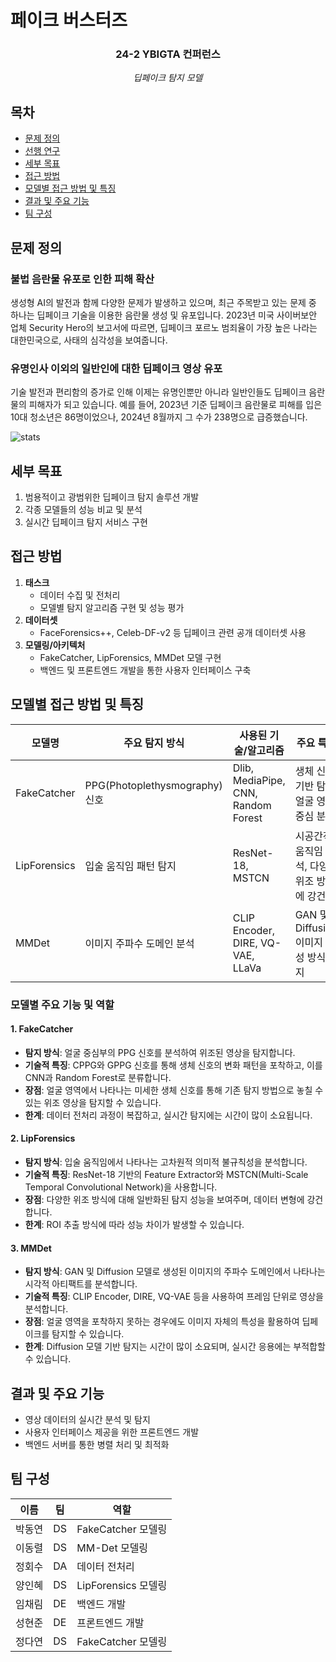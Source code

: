 
# 페이크 버스터즈

<div align="center">
<h3>24-2 YBIGTA 컨퍼런스</h3>
<em>딥페이크 탐지 모델</em>
</div>

## 목차
- [문제 정의](#문제-정의)
- [선행 연구](#선행-연구)
- [세부 목표](#세부-목표)
- [접근 방법](#접근-방법)
- [모델별 접근 방법 및 특징](#모델별-접근-방법-및-특징)
- [결과 및 주요 기능](#결과-및-주요-기능)
- [팀 구성](#팀-구성)

## 문제 정의
### 불법 음란물 유포로 인한 피해 확산
생성형 AI의 발전과 함께 다양한 문제가 발생하고 있으며, 최근 주목받고 있는 문제 중 하나는 딥페이크 기술을 이용한 음란물 생성 및 유포입니다. 2023년 미국 사이버보안 업체 Security Hero의 보고서에 따르면, 딥페이크 포르노 범죄율이 가장 높은 나라는 대한민국으로, 사태의 심각성을 보여줍니다.

### 유명인사 이외의 일반인에 대한 딥페이크 영상 유포
기술 발전과 편리함의 증가로 인해 이제는 유명인뿐만 아니라 일반인들도 딥페이크 음란물의 피해자가 되고 있습니다. 예를 들어, 2023년 기준 딥페이크 음란물로 피해를 입은 10대 청소년은 86명이었으나, 2024년 8월까지 그 수가 238명으로 급증했습니다.

![stats](static/statsbycountry.png)

## 세부 목표
1. 범용적이고 광범위한 딥페이크 탐지 솔루션 개발
2. 각종 모델들의 성능 비교 및 분석
3. 실시간 딥페이크 탐지 서비스 구현

## 접근 방법
1. **태스크**
    - 데이터 수집 및 전처리
    - 모델별 탐지 알고리즘 구현 및 성능 평가
2. **데이터셋**
    - FaceForensics++, Celeb-DF-v2 등 딥페이크 관련 공개 데이터셋 사용
3. **모델링/아키텍처**
    - FakeCatcher, LipForensics, MMDet 모델 구현
    - 백엔드 및 프론트엔드 개발을 통한 사용자 인터페이스 구축

## 모델별 접근 방법 및 특징
| 모델명       | 주요 탐지 방식                    | 사용된 기술/알고리즘             | 주요 특징                            |
|--------------|----------------------------------|---------------------------------|-------------------------------------|
| FakeCatcher  | PPG(Photoplethysmography) 신호   | Dlib, MediaPipe, CNN, Random Forest | 생체 신호 기반 탐지, 얼굴 영역 중심 분석 |
| LipForensics | 입술 움직임 패턴 탐지             | ResNet-18, MSTCN                | 시공간적 움직임 분석, 다양한 위조 방식에 강건 |
| MMDet        | 이미지 주파수 도메인 분석         | CLIP Encoder, DIRE, VQ-VAE, LLaVa      | GAN 및 Diffusion 이미지 생성 방식 탐지 |

### 모델별 주요 기능 및 역할

#### 1. FakeCatcher
- **탐지 방식**: 얼굴 중심부의 PPG 신호를 분석하여 위조된 영상을 탐지합니다.
- **기술적 특징**: CPPG와 GPPG 신호를 통해 생체 신호의 변화 패턴을 포착하고, 이를 CNN과 Random Forest로 분류합니다.
- **장점**: 얼굴 영역에서 나타나는 미세한 생체 신호를 통해 기존 탐지 방법으로 놓칠 수 있는 위조 영상을 탐지할 수 있습니다.
- **한계**: 데이터 전처리 과정이 복잡하고, 실시간 탐지에는 시간이 많이 소요됩니다.

#### 2. LipForensics
- **탐지 방식**: 입술 움직임에서 나타나는 고차원적 의미적 불규칙성을 분석합니다.
- **기술적 특징**: ResNet-18 기반의 Feature Extractor와 MSTCN(Multi-Scale Temporal Convolutional Network)을 사용합니다.
- **장점**: 다양한 위조 방식에 대해 일반화된 탐지 성능을 보여주며, 데이터 변형에 강건합니다.
- **한계**: ROI 추출 방식에 따라 성능 차이가 발생할 수 있습니다.

#### 3. MMDet
- **탐지 방식**: GAN 및 Diffusion 모델로 생성된 이미지의 주파수 도메인에서 나타나는 시각적 아티팩트를 분석합니다.
- **기술적 특징**: CLIP Encoder, DIRE, VQ-VAE 등을 사용하여 프레임 단위로 영상을 분석합니다.
- **장점**: 얼굴 영역을 포착하지 못하는 경우에도 이미지 자체의 특성을 활용하여 딥페이크를 탐지할 수 있습니다.
- **한계**: Diffusion 모델 기반 탐지는 시간이 많이 소요되며, 실시간 응용에는 부적합할 수 있습니다.

## 결과 및 주요 기능
- 영상 데이터의 실시간 분석 및 탐지
- 사용자 인터페이스 제공을 위한 프론트엔드 개발
- 백엔드 서버를 통한 병렬 처리 및 최적화

## 팀 구성
|이름|팀|역할|
|-|-|-|
|박동연|DS|FakeCatcher 모델링|
|이동렬|DS|MM-Det 모델링|
|정회수|DA|데이터 전처리|
|양인혜|DS|LipForensics 모델링|
|임채림|DE|백엔드 개발|
|성현준|DE|프론트엔드 개발|
|정다연|DS|FakeCatcher 모델링|
